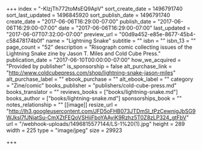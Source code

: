 +++
index = "-KlzjTh772toMsEQ9ApV"
sort_create_date = 1496791740
sort_last_updated = 1496845920
sort_publish_date = 1496791740
create_date = "2017-06-06T16:29:00-07:00"
publish_date = "2017-06-06T16:29:00-07:00"
date = "2017-06-06T16:29:00-07:00"
last_updated = "2017-06-07T07:32:00-07:00"
preview_url = "00d9a452-e85e-8677-45b4-c58478174b0f"
name = "Lightning Snake"
subtitle = ""
isbn = ""
isbn_13 = ""
page_count = "52"
description = "Risograph comic collecting issues of the Lightning Snake zine by Jason T. Miles and Cold Cube Press."
publication_date = "2017-06-10T00:00:00-07:00"
how_we_acquired = "Provided by publisher"
is_sponsorship = false
alt_purchase_link = "http://www.coldcubepress.com/shop/lightning-snake-jason-miles"
alt_purchase_label = ""
ebook_purchase = ""
alt_ebook_label = ""
category = "Zine/comic"
books_publisher = "publishers/cold-cube-press.md"
books_translator = ""
reviews_books = ["books/lightning-snake.md"]
books_author = ["books/lightning-snake.md"]
sponsorships_book = ""
notes_relationship = ""
[[image]]
resize_url = "http://lh3.googleusercontent.com/JFD5oFHB073JTDmSI_tPzCewnigJbSG9WJksl7fJNjatSu-CmXZtFEQoVSHiiFboYAAyiK9Rzhz5T0Z8zLP324_gtFbV"
url = "/webhook-uploads/1496815577144/LS-1%20(1).jpg"
height = 289
width = 225
type = "image/jpeg"
size = 29923

+++
